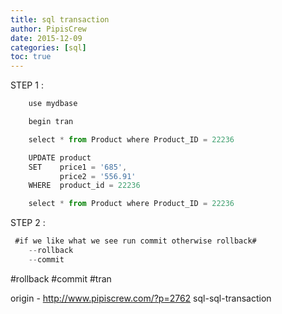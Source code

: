 ```yaml
---
title: sql transaction
author: PipisCrew
date: 2015-12-09
categories: [sql]
toc: true
---
```


STEP 1 :
```js
	use mydbase

	begin tran

	select * from Product where Product_ID = 22236

	UPDATE product 
	SET    price1 = '685', 
		   price2 = '556.91' 
	WHERE  product_id = 22236 

	select * from Product where Product_ID = 22236
``` 

STEP 2 :
```js 
 #if we like what we see run commit otherwise rollback#
	--rollback
	--commit
``` 

#rollback #commit #tran

origin - http://www.pipiscrew.com/?p=2762 sql-sql-transaction